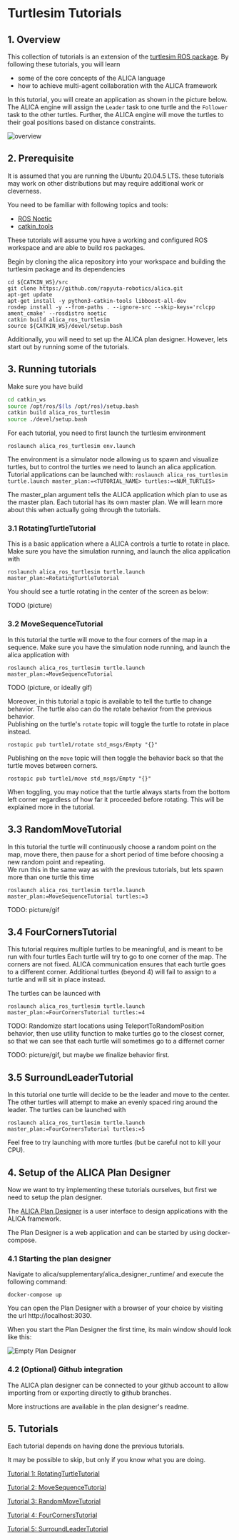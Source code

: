 # Turtlesim Tutorials

## 1. Overview

This collection of tutorials is an extension of the [turtlesim ROS package](http://wiki.ros.org/turtlesim). By following these tutorials, you will learn

- some of the core concepts of the ALICA language
- how to achieve multi-agent collaboration with the ALICA framework

In this tutorial, you will create an application as shown in the picture below. The ALICA engine will assign the `Leader` task to one turtle and the `Follower` task to the other turtles. Further, the ALICA engine will move the turtles to their goal positions based on distance constraints.

![overview](./doc/overview.png)

## 2. Prerequisite

It is assumed that you are running the Ubuntu 20.04.5 LTS. these tutorials may work on other distributions but may require additional work or cleverness.

You need to be familiar with following topics and tools:

- [ROS Noetic](http://wiki.ros.org/noetic/Installation/Ubuntu)
- [catkin_tools](https://catkin-tools.readthedocs.io/en/latest/installing.html)

These tutorials will assume you have a working and configured ROS workspace and are able to build ros packages.

Begin by cloning the alica repository into your workspace and building the turtlesim package and its dependencies

```
cd ${CATKIN_WS}/src
git clone https://github.com/rapyuta-robotics/alica.git
apt-get update
apt-get install -y python3-catkin-tools libboost-all-dev
rosdep install -y --from-paths . --ignore-src --skip-keys='rclcpp ament_cmake' --rosdistro noetic
catkin build alica_ros_turtlesim
source ${CATKIN_WS}/devel/setup.bash
```

Additionally, you will need to set up the ALICA plan designer. However, lets start out by running some of the tutorials.

## 3. Running tutorials

Make sure you have build

```bash
cd catkin_ws
source /opt/ros/$(ls /opt/ros)/setup.bash
catkin build alica_ros_turtlesim
source ./devel/setup.bash
```

For each tutorial, you need to first launch the turtlesim environment

`roslaunch alica_ros_turtlesim env.launch`

The environment is a simulator node allowing us to spawn and visualize turtles, but to control the turtles we need to launch an alica application.  
Tutorial applications can be launched with:
`roslaunch alica_ros_turtlesim turtle.launch master_plan:=<TUTORIAL_NAME> turtles:=<NUM_TURTLES>`

The master_plan argument tells the ALICA application which plan to use as the master plan.
Each tutorial has its own master plan.
We will learn more about this when actually going through the tutorials.

### 3.1 RotatingTurtleTutorial

This is a basic application where a ALICA controls a turtle to rotate in place.
Make sure you have the simulation running, and launch the alica application with

`roslaunch alica_ros_turtlesim turtle.launch master_plan:=RotatingTurtleTutorial`

You should see a turtle rotating in the center of the screen as below:

TODO (picture)

### 3.2 MoveSequenceTutorial

In this tutorial the turtle will move to the four corners of the map in a sequence.
Make sure you have the simulation node running, and launch the alica application with

`roslaunch alica_ros_turtlesim turtle.launch master_plan:=MoveSequenceTutorial`

TODO (picture, or ideally gif)

Moreover, in this tutorial a topic is available to tell the turtle to change behavior.
The turtle also can do the rotate behavior from the previous behavior.  
Publishing on the turtle's `rotate` topic will toggle the turtle to rotate in place instead.

`rostopic pub turtle1/rotate std_msgs/Empty "{}"`

Publishing on the `move` topic will then toggle the behavior back so that the turtle moves between corners.

`rostopic pub turtle1/move std_msgs/Empty "{}"`

When toggling, you may notice that the turtle always starts from the bottom left corner regardless of how far it proceeded before rotating.
This will be explained more in the tutorial.

## 3.3 RandomMoveTutorial

In this tutorial the turtle will continuously choose a random point on the map, move there, then pause for a short period of time before choosing a new random point and repeating.  
We run this in the same way as with the previous tutorials, but lets spawn more than one turtle this time

`roslaunch alica_ros_turtlesim turtle.launch master_plan:=MoveSequenceTutorial turtles:=3`

TODO: picture/gif

## 3.4 FourCornersTutorial

This tutorial requires multiple turtles to be meaningful, and is meant to be run with four turtles
Each turtle will try to go to one corner of the map.
The corners are not fixed.
ALICA communication ensures that each turtle goes to a different corner.
Additional turtles (beyond 4) will fail to assign to a turtle and will sit in place instead.

The turtles can be launced with

`roslaunch alica_ros_turtlesim turtle.launch master_plan:=FourCornersTutorial turtles:=4`

TODO: Randomize start locations using TeleportToRandomPosition behavior, then use utility function to make turtles go to the closest corner, so that we can see that each turtle will sometimes go to a differnet corner

TODO: picture/gif, but maybe we finalize behavior first.

## 3.5 SurroundLeaderTutorial

In this tutorial one turtle will decide to be the leader and move to the center.
The other turtles will attempt to make an evenly spaced ring around the leader.
The turtles can be launched with

`roslaunch alica_ros_turtlesim turtle.launch master_plan:=FourCornersTutorial turtles:=5`

Feel free to try launching with more turtles (but be careful not to kill your CPU).

## 4. Setup of the ALICA Plan Designer

Now we want to try implementing these tutorials ourselves, but first we need to setup the plan designer.

The [ALICA Plan Designer](https://github.com/rapyuta-robotics/alica/tree/devel/supplementary/alica_designer_runtime) is a user interface to design applications with the ALICA framework.

The Plan Designer is a web application and can be started by using docker-compose.

### 4.1 Starting the plan designer

Navigate to alica/supplementary/alica_designer_runtime/ and execute the following command:

```
docker-compose up
```

You can open the Plan Designer with a browser of your choice by visiting the url
http://localhost:3030.

When you start the Plan Designer the first time, its main window should look like this:

![Empty Plan Designer](doc/Empty-PlanDesigner.png)

### 4.2 (Optional) Github integration

The ALICA plan designer can be connected to your github account to allow importing from or exporting directly to github branches.

More instructions are available in the plan designer's readme.

## 5. Tutorials

Each tutorial depends on having done the previous tutorials.

It may be possible to skip, but only if you know what you are doing.

[Tutorial 1: RotatingTurtleTutorial](docs/rotating_turtle.md)

[Tutorial 2: MoveSequenceTutorial](docs/move_sequence.md)

[Tutorial 3: RandomMoveTutorial](docs/random_move.md)

[Tutorial 4: FourCornersTutorial](docs/four_corners.md)

[Tutorial 5: SurroundLeaderTutorial](docs/surround_leader.md)
